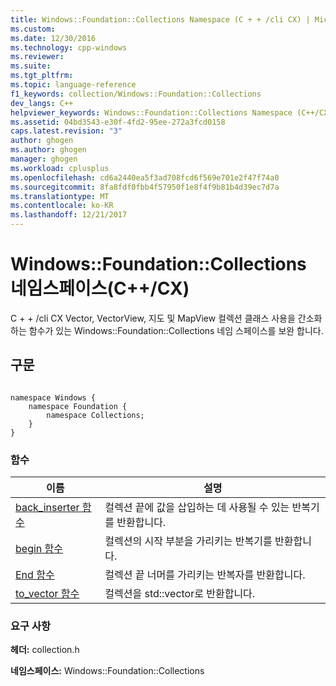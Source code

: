 ```yaml
---
title: Windows::Foundation::Collections Namespace (C + + /cli CX) | Microsoft Docs
ms.custom: 
ms.date: 12/30/2016
ms.technology: cpp-windows
ms.reviewer: 
ms.suite: 
ms.tgt_pltfrm: 
ms.topic: language-reference
f1_keywords: collection/Windows::Foundation::Collections
dev_langs: C++
helpviewer_keywords: Windows::Foundation::Collections Namespace (C++/CX)
ms.assetid: 04bd3543-e30f-4fd2-95ee-272a3fcd0158
caps.latest.revision: "3"
author: ghogen
ms.author: ghogen
manager: ghogen
ms.workload: cplusplus
ms.openlocfilehash: cd6a2440ea5f3ad708fcd6f569e701e2f47f74a0
ms.sourcegitcommit: 8fa8fdf0fbb4f57950f1e8f4f9b81b4d39ec7d7a
ms.translationtype: MT
ms.contentlocale: ko-KR
ms.lasthandoff: 12/21/2017
---
```

# <a name="windowsfoundationcollections-namespace-ccx"></a>Windows::Foundation::Collections 네임스페이스(C++/CX)
C + + /cli CX Vector, VectorView, 지도 및 MapView 컬렉션 클래스 사용을 간소화 하는 함수가 있는 Windows::Foundation::Collections 네임 스페이스를 보완 합니다.  
  
## <a name="syntax"></a>구문  
  
```  
  
namespace Windows {  
    namespace Foundation {  
        namespace Collections;  
    }  
}  
```  
  
### <a name="functions"></a>함수  
  
|이름|설명|  
|----------|-----------------|  
|[back_inserter 함수](../cppcx/back-inserter-function.md)|컬렉션 끝에 값을 삽입하는 데 사용될 수 있는 반복기를 반환합니다.|  
|[begin 함수](../cppcx/begin-function.md)|컬렉션의 시작 부분을 가리키는 반복기를 반환합니다.|  
|[End 함수](../cppcx/end-function.md)|컬렉션 끝 너머를 가리키는 반복자를 반환합니다.|  
|[to_vector 함수](../cppcx/to-vector-function.md)|컬렉션을 std::vector로 반환합니다.|  
  
### <a name="requirements"></a>요구 사항  
 **헤더:** collection.h  
  
 **네임스페이스:** Windows::Foundation::Collections  
  
